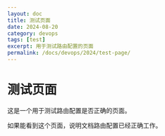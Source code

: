 ```yaml
---
layout: doc
title: 测试页面
date: 2024-08-20
category: devops
tags: [test]
excerpt: 用于测试路由配置的页面
permalink: /docs/devops/2024/test-page/
---
```


# 测试页面

这是一个用于测试路由配置是否正确的页面。

如果能看到这个页面，说明文档路由配置已经正确工作。
